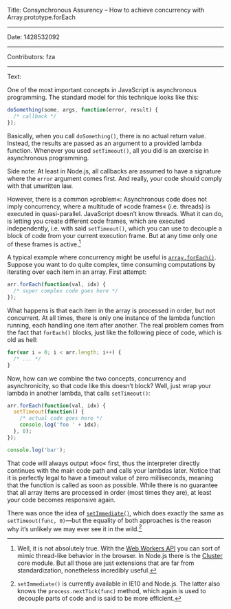 Title: Consynchronous Assurency – How to achieve concurrency with Array.prototype.forEach

-----

Date: 1428532092

-----

Contributors: fza

-----

Text:

One of the most important concepts in JavaScript is asynchronous programming. The standard model for this technique looks like this:

```javascript
doSomething(some, args, function(error, result) {
  /* callback */
});
```

Basically, when you call `doSomething()`, there is no actual return value. Instead, the results are passed as an argument to a provided lambda function. Whenever you used `setTimeout()`, all you did is an exercise in asynchronous programming.

Side note: At least in Node.js, all callbacks are assumed to have a signature where the `error` argument comes first. And really, your code should comply with that unwritten law.

However, there is a common »problem«: Asynchronous code does not imply concurrency, where a multitude of »code frames« (i.e. threads) is executed in quasi-parallel. JavaScript doesn’t know threads. What it can do, is letting you create different code frames, which are executed independently, i.e. with said `setTimeout()`, which you can use to decouple a block of code from your current execution frame. But at any time only one of these frames is active.[^Threads in JavaScript]

A typical example where concurrency might be useful is [`array.forEach()`](https://developer.mozilla.org/en-US/docs/Web/JavaScript/Reference/Global_Objects/Array/forEach). Suppose you want to do quite complex, time consuming computations by iterating over each item in an array. First attempt:

```javascript
arr.forEach(function(val, idx) {
  /* super complex code goes here */
});
```

What happens is that each item in the array is processed in order, but not concurrent. At all times, there is only one instance of the lambda function running, each handling one item after another. The real problem comes from the fact that `forEach()` blocks, just like the following piece of code, which is old as hell:

```javascript
for(var i = 0; i < arr.length; i++) {
  /* ... */
}
```

Now, how can we combine the two concepts, concurrency and asynchronicity, so that code like this doesn’t block? Well, just wrap your lambda in another lambda, that calls `setTimeout()`:

```javascript
arr.forEach(function(val, idx) {
  setTimeout(function() {
    /* actual code goes here */
    console.log('foo ' + idx);
  }, 0);
});

console.log('bar');
```

That code will always output »foo« first, thus the interpreter directly continues with the main code path and calls your lambdas later. Notice that it is perfectly legal to have a timeout value of zero milliseconds, meaning that the function is called as soon as possible. While there is no guarantee that all array items are processed in order (most times they are), at least your code becomes responsive again.

There was once the idea of [`setImmediate()`](https://developer.mozilla.org/en-US/docs/Web/API/Window/setImmediate), which does exactly the same as `setTimeout(func, 0)`—but the equality of both approaches is the reason why it’s unlikely we may ever see it in the wild.[^setImmediate]

[^Threads in Javascript]: Well, it is not absolutely true. With the [Web Workers API](https://developer.mozilla.org/en-US/docs/Web/API/Web_Workers_API)  you can sort of mimic thread-like behavior in the browser. In Node.js there is the [Cluster](https://nodejs.org/api/cluster.html) core module. But all those are just extensions that are far from standardization, nonetheless incredibly useful.

[^setImmediate]: `setImmediate()` is currently available in IE10 and Node.js. The latter also knows the `process.nextTick(func)` method, which again is used to decouple parts of code and is said to be more efficient.
